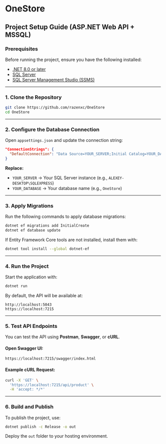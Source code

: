 # OneStore

## Project Setup Guide (ASP.NET Web API + MSSQL)

### Prerequisites
Before running the project, ensure you have the following installed:

- [.NET 8.0 or later](https://dotnet.microsoft.com/download)
- [SQL Server](https://www.microsoft.com/en-us/sql-server/sql-server-downloads)
- [SQL Server Management Studio (SSMS)](https://learn.microsoft.com/en-us/sql/ssms/download-sql-server-management-studio-ssms)

---

### 1. Clone the Repository
```sh
git clone https://github.com/razenxc/OneStore
cd OneStore
```

---

### 2. Configure the Database Connection
Open `appsettings.json` and update the connection string:
```json
"ConnectionStrings": {
  "DefaultConnection": "Data Source=YOUR_SERVER;Initial Catalog=YOUR_DATABASE;Integrated Security=True;Connect Timeout=30;Encrypt=False;TrustServerCertificate=False;ApplicationIntent=ReadWrite;MultiSubnetFailover=False"
}
```
**Replace:**
- `YOUR_SERVER` → Your SQL Server instance (e.g., `ALEXEY-DESKTOP\SQLEXPRESS`)
- `YOUR_DATABASE` → Your database name (e.g., `OneStore`)

---

### 3. Apply Migrations
Run the following commands to apply database migrations:
```sh
dotnet ef migrations add InitialCreate
dotnet ef database update
```

If Entity Framework Core tools are not installed, install them with:
```sh
dotnet tool install --global dotnet-ef
```

---

### 4. Run the Project
Start the application with:
```sh
dotnet run
```
By default, the API will be available at:
```
http://localhost:5043
https://localhost:7215
```

---

### 5. Test API Endpoints
You can test the API using **Postman**, **Swagger**, or **cURL**.

#### Open Swagger UI:
```
https://localhost:7215/swagger/index.html
```

#### Example cURL Request:
```sh
curl -X 'GET' \
  'https://localhost:7215/api/product' \
  -H 'accept: */*'
```

---

### 6. Build and Publish
To publish the project, use:
```sh
dotnet publish -c Release -o out
```

Deploy the `out` folder to your hosting environment.
